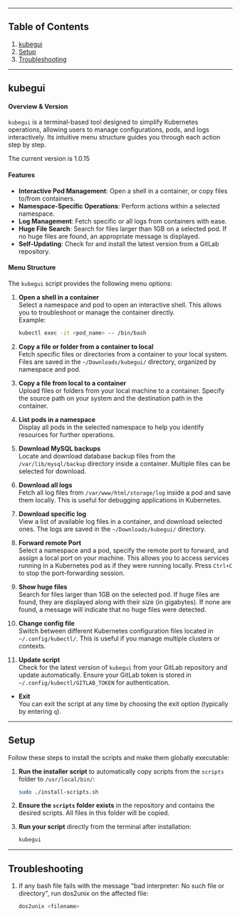 
---

## Table of Contents

1. [kubegui](#kubegui)
3. [Setup](#setup)
4. [Troubleshooting](#troubleshooting)


---


## kubegui

#### Overview & Version

`kubegui` is a terminal-based tool designed to simplify Kubernetes operations, allowing users to manage configurations, pods, and logs interactively. Its intuitive menu structure guides you through each action step by step.

The current version is 1.0.15

#### Features

- **Interactive Pod Management**: Open a shell in a container, or copy files to/from containers.
- **Namespace-Specific Operations**: Perform actions within a selected namespace.
- **Log Management**: Fetch specific or all logs from containers with ease.
- **Huge File Search**: Search for files larger than 1GB on a selected pod. If no huge files are found, an appropriate message is displayed.
- **Self-Updating**: Check for and install the latest version from a GitLab repository.

#### Menu Structure

The `kubegui` script provides the following menu options:

1. **Open a shell in a container**  
   Select a namespace and pod to open an interactive shell. This allows you to troubleshoot or manage the container directly.  
   Example:
   ```bash
   kubectl exec -it <pod_name> -- /bin/bash
   ```

2. **Copy a file or folder from a container to local**  
   Fetch specific files or directories from a container to your local system. Files are saved in the `~/Downloads/kubegui/` directory, organized by namespace and pod.

3. **Copy a file from local to a container**  
   Upload files or folders from your local machine to a container. Specify the source path on your system and the destination path in the container.

4. **List pods in a namespace**  
   Display all pods in the selected namespace to help you identify resources for further operations.

5. **Download MySQL backups**  
   Locate and download database backup files from the `/var/lib/mysql/backup` directory inside a container. Multiple files can be selected for download.

6. **Download all logs**  
   Fetch all log files from `/var/www/html/storage/log` inside a pod and save them locally. This is useful for debugging applications in Kubernetes.

7. **Download specific log**  
   View a list of available log files in a container, and download selected ones. The logs are saved in the `~/Downloads/kubegui/` directory.

8. **Forward remote Port**  
   Select a namespace and a pod, specify the remote port to forward, and assign a local port on your machine. This allows you to access services running in a Kubernetes pod as if they were running locally. Press `Ctrl+C` to stop the port-forwarding session.

9. **Show huge files**  
   Search for files larger than 1GB on the selected pod. If huge files are found, they are displayed along with their size (in gigabytes). If none are found, a message will indicate that no huge files were detected.

10. **Change config file**  
    Switch between different Kubernetes configuration files located in `~/.config/kubectl/`. This is useful if you manage multiple clusters or contexts.

11. **Update script**  
    Check for the latest version of `kubegui` from your GitLab repository and update automatically. Ensure your GitLab token is stored in `~/.config/kubectl/GITLAB_TOKEN` for authentication.

- **Exit**  
  You can exit the script at any time by choosing the exit option (typically by entering `q`).

---

## Setup

Follow these steps to install the scripts and make them globally executable:

1. **Run the installer script** to automatically copy scripts from the `scripts` folder to `/usr/local/bin/`:

   ```bash
   sudo ./install-scripts.sh
   ```

2. **Ensure the `scripts` folder exists** in the repository and contains the desired scripts. All files in this folder will be copied.

3. **Run your script** directly from the terminal after installation:

   ```bash
   kubegui
   ```

---

## Troubleshooting

1. If any bash file fails with the message "bad interpreter: No such file or directory", run dos2unix on the affected file:
   ```bash
   dos2unix <filename>
   ```
